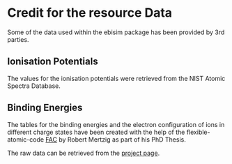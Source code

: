 # Credit for the resource Data

Some of the data used within the ebisim package has been provided by 3rd parties.

## Ionisation Potentials

The values for the ionisation potentials were retrieved from the
NIST Atomic Spectra Database.

## Binding Energies

The tables for the binding energies and the electron configuration of ions in different charge
states have been created with the help of the flexible-atomic-code
[FAC](https://github.com/flexible-atomic-code/fac) by Robert Mertzig
as part of his PhD Thesis.

The raw data can be retrieved from the
[project page](https://project-ionpotentials.web.cern.ch/project-Ionpotentials/).
